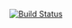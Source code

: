 [![Build Status](https://travis-ci.org/ariovistus/pyd.svg)](https://travis-ci.org/ariovistus/pyd.svg)


